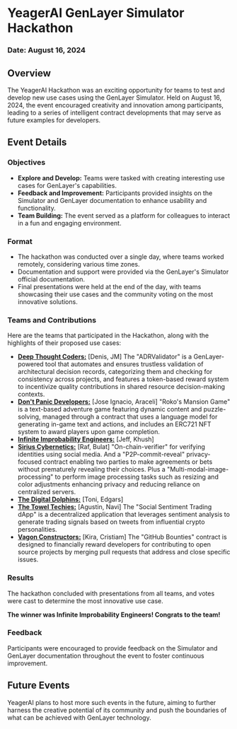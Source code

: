 # YeagerAI GenLayer Simulator Hackathon
### Date: August 16, 2024

## Overview
The YeagerAI Hackathon was an exciting opportunity for teams to test and develop new use cases using the GenLayer Simulator. Held on August 16, 2024, the event encouraged creativity and innovation among participants, leading to a series of intelligent contract developments that may serve as future examples for developers.

## Event Details
### Objectives
- **Explore and Develop:** Teams were tasked with creating interesting use cases for GenLayer's capabilities.
- **Feedback and Improvement:** Participants provided insights on the Simulator and GenLayer documentation to enhance usability and functionality.
- **Team Building:** The event served as a platform for colleagues to interact in a fun and engaging environment.

### Format
- The hackathon was conducted over a single day, where teams worked remotely, considering various time zones.
- Documentation and support were provided via the GenLayer's Simulator official documentation.
- Final presentations were held at the end of the day, with teams showcasing their use cases and the community voting on the most innovative solutions.

### Teams and Contributions
Here are the teams that participated in the Hackathon, along with the highlights of their proposed use cases:

- [**Deep Thought Coders:**](./DeepThoughtCoders/) [Denis, JM] The "ADRValidator" is a GenLayer-powered tool that automates and ensures trustless validation of architectural decision records, categorizing them and checking for consistency across projects, and features a token-based reward system to incentivize quality contributions in shared resource decision-making contexts.
- [**Don't Panic Developers:**](./dont-panic-developers/) [Jose Ignacio, Araceli] "Roko's Mansion Game" is a text-based adventure game featuring dynamic content and puzzle-solving, managed through a contract that uses a language model for generating in-game text and actions, and includes an ERC721 NFT system to award players upon game completion.
- [**Infinite Improbability Engineers:**]() [Jeff, Khush] 
- [**Sirius Cybernetics:**](./Sirius-Cybernetics/) [Raf, Bulat] "On-chain-verifier" for verifying identities using social media. And a "P2P-commit-reveal"  privacy-focused contract enabling two parties to make agreements or bets without prematurely revealing their choices. Plus a "Multi-modal-image-processing" to perform image processing tasks such as resizing and color adjustments enhancing privacy and reducing reliance on centralized servers.
- [**The Digital Dolphins:**]() [Toni, Edgars] 
- [**The Towel Techies:**](./TowelTechies/) [Agustin, Navi] The "Social Sentiment Trading dApp" is a decentralized application that leverages sentiment analysis to generate trading signals based on tweets from influential crypto personalities. 
- [**Vagon Constructors:**](./vagon-constructors/) [Kira, Cristiam] The "GitHub Bounties" contract is designed to financially reward developers for contributing to open source projects by merging pull requests that address and close specific issues.

### Results
The hackathon concluded with presentations from all teams, and votes were cast to determine the most innovative use case. 

**The winner was Infinite Improbability Engineers! Congrats to the team!**

### Feedback
Participants were encouraged to provide feedback on the Simulator and GenLayer documentation throughout the event to foster continuous improvement.

## Future Events
YeagerAI plans to host more such events in the future, aiming to further harness the creative potential of its community and push the boundaries of what can be achieved with GenLayer technology.